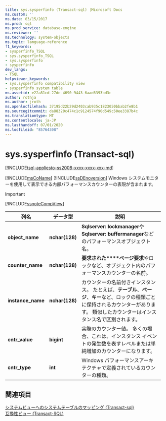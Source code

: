 ```yaml
---
title: sys.sysperfinfo (Transact-sql) |Microsoft Docs
ms.custom: ''
ms.date: 03/15/2017
ms.prod: sql
ms.prod_service: database-engine
ms.reviewer: ''
ms.technology: system-objects
ms.topic: language-reference
f1_keywords:
- sysperfinfo_TSQL
- sys.sysperfinfo_TSQL
- sys.sysperfinfo
- sysperfinfo
dev_langs:
- TSQL
helpviewer_keywords:
- sys.sysperfinfo compatibility view
- sysperfinfo system table
ms.assetid: e22a81cd-27de-4690-9443-6aad6393bd3c
author: rothja
ms.author: jroth
ms.openlocfilehash: 37195d22b29d2403cab935c1823050bbab2fe8b1
ms.sourcegitcommit: da88320c474c1c9124574f90d549c50ee3387b4c
ms.translationtype: MT
ms.contentlocale: ja-JP
ms.lasthandoff: 07/01/2020
ms.locfileid: "85764308"
---
```

# <a name="syssysperfinfo-transact-sql"></a>sys.sysperfinfo (Transact-sql)
[!INCLUDE[tsql-appliesto-ss2008-xxxx-xxxx-xxx-md](../../includes/applies-to-version/sqlserver.md)]

  [!INCLUDE[msCoName](../../includes/msconame-md.md)] [!INCLUDE[ssDEnoversion](../../includes/ssdenoversion-md.md)] Windows システムモニターを使用して表示できる内部パフォーマンスカウンターの表現が含まれます。  
  
> [!IMPORTANT]  
>  [!INCLUDE[ssnoteCompView](../../includes/ssnotecompview-md.md)]  
  
|列名|データ型|説明|  
|-----------------|---------------|-----------------|  
|**object_name**|**nchar(128)**|**Sqlserver: lockmanager**や**Sqlserver: buffermanager**などのパフォーマンスオブジェクト名。|  
|**counter_name**|**nchar(128)**|**要求された****ページ要求**やロックなど、オブジェクト内のパフォーマンスカウンターの名前。|  
|**instance_name**|**nchar(128)**|カウンターの名前付きインスタンス。 たとえば、**テーブル**、**ページ**、**キー**など、ロックの種類ごとに保持されるカウンターがあります。 類似したカウンターはインスタンス名で区別されます。|  
|**cntr_value**|**bigint**|実際のカウンター値。 多くの場合、これは、インスタンス イベントの発生数を表すレベルまたは単純増加のカウンターになります。|  
|**cntr_type**|**int**|Windows パフォーマンスアーキテクチャで定義されているカウンターの種類。|  
  
## <a name="see-also"></a>関連項目  
 [システムビューへのシステムテーブルのマッピング &#40;Transact-sql&#41;](../../relational-databases/system-tables/mapping-system-tables-to-system-views-transact-sql.md)   
 [互換性ビュー &#40;Transact-SQL&#41;](~/relational-databases/system-compatibility-views/system-compatibility-views-transact-sql.md)  
  
  

